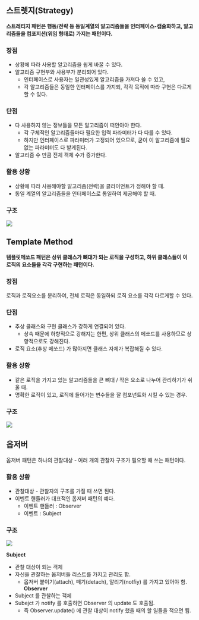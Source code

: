 ## 스트렛지(Strategy)

**스트레티지 패턴은 행동/전략 등 동일계열의 알고리즘들을 인터페이스-캡슐화하고,
알고리즘들을 컴포지션(위임 형태로) 가지는 패턴이다.**

### 장점

- 상황에 따라 사용할 알고리즘을 쉽게 바꿀 수 있다.
- 알고리즘 구현부와 사용부가 분리되어 있다.
  - 인터페이스로 사용자는 일관성있게 알고리즘을 가져다 쓸 수 있고,
  - 각 알고리즘들은 동일한 인터페이스를 가지되, 각각 목적에 따라 구현은 다르게할 수 있다.

### 단점

- 다 사용하지 않는 정보들을 모든 알고리즘이 떠안아야 한다.
  - 각 구체적인 알고리즘들마다 필요한 입력 파라미터가 다 다를 수 있다.
  - 하지만 인터페이스로 파라미터가 고정되어 있으므로, 굳이 이 알고리즘에 필요없는 파라미터도 다 받게된다.
- 알고리즘 수 만큼 전체 객체 수가 증가한다.

### 활용 상황

- 상황에 따라 사용해야할 알고리즘(전략)을 클라이언트가 정해야 할 때.
- 동일 계열의 알고리즘들을 인터페이스로 통일하여 제공해야 할 때.

### 구조

![](https://images.velog.io/images/shinsw627/post/df088de4-cfdf-47b8-85eb-61d624ea3879/image.png)

## Template Method

**템플릿메쏘드 패턴은 상위 클래스가 뼈대가 되는 로직을 구성하고,
하위 클래스들이 이 로직의 요소들을 각각 구현하는 패턴이다.**

### 장점

로직과 로직요소를 분리하여, 전체 로직은 동일하되 로직 요소를 각각 다르게할 수 있다.

### 단점

- 추상 클래스와 구현 클래스가 강하게 연결되어 있다.
  - 상속 때문에 하향적으로 강해지는 한편, 상위 클래스의 메쏘드를 사용하므로 상향적으로도 강해진다.
- 로직 요소(추상 메쏘드) 가 많아지면 클래스 자체가 복잡해질 수 있다.

### 활용 상황

- 같은 로직을 가지고 있는 알고리즘들을 큰 뼈대 / 작은 요소로 나누어 관리하기가 쉬울 때.
- 명확한 로직이 있고, 로직에 들어가는 변수들을 잘 컴포넌트화 시킬 수 있는 경우.

### 구조

![](https://images.velog.io/images/shinsw627/post/7465cf16-6d60-40b0-8b54-f5d33342f7ec/image.png)

## 옵저버

옵저버 패턴은 하나의 관찰대상 - 여러 개의 관찰자 구조가 필요할 때 쓰는 패턴이다.

### 활용 상황

- 관찰대상 - 관찰자의 구조를 가질 때 쓰면 된다.
- 이벤트 핸들러가 대표적인 옵저버 패턴의 예다.
  - 이벤트 핸들러 : Observer
  - 이벤트 : Subject

### 구조

![](https://images.velog.io/images/shinsw627/post/4992509b-b71d-49b7-bb0c-cec379c1beeb/image.png)

**Subject**

- 관찰 대상이 되는 객체
- 자신을 관찰하는 옵저버들 리스트를 가지고 관리도 함.
  - 옵저버 붙이기(attach), 떼기(detach), 알리기(notfiy) 를 가지고 있어야 함.
    **Observer**
- Subject 를 관찰하는 객체
- Subejct 가 notify 를 호출하면 Observer 의 update 도 호출됨.
  - 즉 Observer.update() 에 관찰 대상이 notify 했을 때의 할 일들을 적으면 됨.
